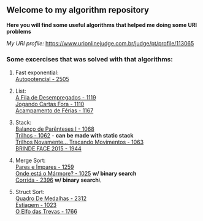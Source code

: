 ## Welcome to my algorithm repository

**Here you will find some useful algorithms that helped me doing some URI problems**

_My URI profile:_
https://www.urionlinejudge.com.br/judge/pt/profile/113065

### Some excercises that was solved with that algorithms:
1. Fast exponential:\
  [Autopotencial - 2505](https://www.urionlinejudge.com.br/judge/pt/problems/view/2505)

1. List:\
  [A Fila de Desempregados - 1119](https://www.urionlinejudge.com.br/judge/pt/problems/view/1119)\
  [Jogando Cartas Fora - 1110](https://www.urionlinejudge.com.br/judge/pt/problems/view/1110)\
  [Acampamento de Férias - 1167](https://www.urionlinejudge.com.br/judge/pt/problems/view/1167)

1. Stack:\
  [Balanço de Parênteses I - 1068](https://www.urionlinejudge.com.br/judge/pt/problems/view/1068)\
  [Trilhos - 1062](https://www.urionlinejudge.com.br/judge/pt/problems/view/1062) - **can be made with static stack**\
  [Trilhos Novamente... Traçando Movimentos - 1063](https://www.urionlinejudge.com.br/judge/pt/problems/view/1063)\
  [BRINDE FACE 2015 - 1944](https://www.urionlinejudge.com.br/judge/pt/problems/view/1944)
  
1. Merge Sort:\
  [Pares e Ímpares - 1259](https://www.urionlinejudge.com.br/judge/pt/problems/view/1259)\
  [Onde está o Mármore? - 1025](https://www.urionlinejudge.com.br/judge/pt/problems/view/1025) **w/ binary search**\
  [Corrida - 2396](https://www.urionlinejudge.com.br/judge/pt/problems/view/2396) **w/ binary search**\
  
 
1. Struct Sort:\
  [Quadro De Medalhas - 2312](https://www.urionlinejudge.com.br/judge/pt/problems/view/2312)\
  [Estiagem - 1023](https://www.urionlinejudge.com.br/judge/pt/problems/view/1023)\
  [O Elfo das Trevas - 1766](https://www.urionlinejudge.com.br/judge/pt/problems/view/1766)
  
